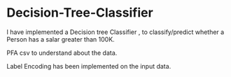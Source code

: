 # Decision-Tree-Classifier


I have implemented a Decision tree Classifier , to classify/predict  whether a Person has a salar greater than 100K.

PFA csv to understand about the data.

Label Encoding has been implemented on the input data.
